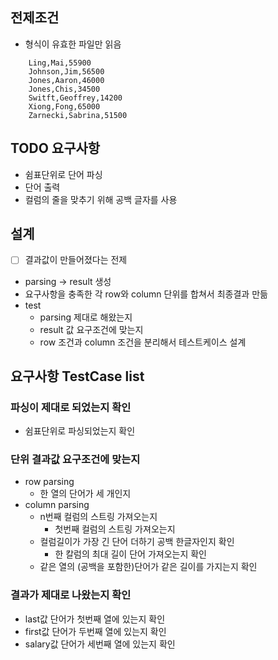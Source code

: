## 전제조건
- 형식이 유효한 파일만 읽음
```    
    Ling,Mai,55900
    Johnson,Jim,56500
    Jones,Aaron,46000
    Jones,Chis,34500
    Switft,Geoffrey,14200
    Xiong,Fong,65000
    Zarnecki,Sabrina,51500
```


## TODO 요구사항
- 쉼표단위로 단어 파싱
- 단어 출력   
- 컬럼의 줄을 맞추기 위해 공백 글자를 사용

## 설계
- [ ] 결과값이 만들어졌다는 전제
- parsing -> result 생성
- 요구사항을 충족한 각 row와 column 단위를 합쳐서 최종결과 만듦
- test
   - parsing 제대로 해왔는지
   - result 값 요구조건에 맞는지
   - row 조건과 column 조건을 분리해서 테스트케이스 설계 


## 요구사항 TestCase list
### 파싱이 제대로 되었는지 확인
- 쉼표단위로 파싱되었는지 확인

### 단위 결과값 요구조건에 맞는지
- row parsing 
  - 한 열의 단어가 세 개인지
- column parsing
  - n번째 컬럼의 스트링 가져오는지
    - 첫번째 컬럼의 스트링 가져오는지
  - 컬럼길이가 가장 긴 단어 더하기 공백 한글자인지 확인
    - 한 칼럼의 최대 길이 단어 가져오는지 확인
  - 같은 열의 (공백을 포함한)단어가 같은 길이를 가지는지 확인

### 결과가 제대로 나왔는지 확인
- last값 단어가 첫번째 열에 있는지 확인
- first값 단어가 두번째 열에 있는지 확인
- salary값 단어가 세번째 열에 있는지 확인
